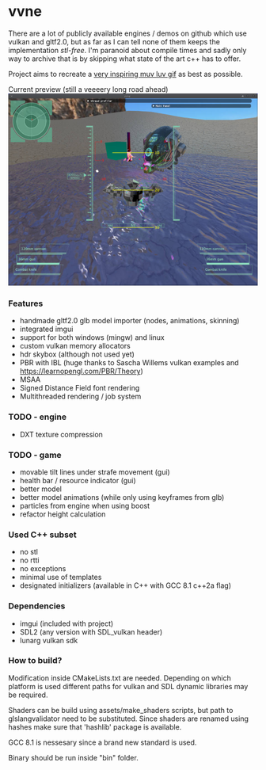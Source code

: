 # vvne

There are a lot of publicly available engines / demos on github which use vulkan and gltf2.0, but as far as I can tell none of them keeps the implementation *stl-free*. I'm paranoid about compile times and sadly only way to archive that is by skipping what state of the art c++ has to offer.

Project aims to recreate a [very inspiring muv luv gif](https://thumbs.gfycat.com/HelplessRealAlbacoretuna-size_restricted.gif) as best as possible.

Current preview (still a veeeery long road ahead)
![status preview image](assets/current_status.jpg)

### Features
- handmade gltf2.0 glb model importer (nodes, animations, skinning)
- integrated imgui
- support for both windows (mingw) and linux
- custom vulkan memory allocators
- hdr skybox (although not used yet)
- PBR with IBL (huge thanks to Sascha Willems vulkan examples and https://learnopengl.com/PBR/Theory)
- MSAA
- Signed Distance Field font rendering
- Multithreaded rendering / job system

### TODO - engine
- DXT texture compression

### TODO - game
- movable tilt lines under strafe movement (gui)
- health bar / resource indicator (gui)
- better model
- better model animations (while only using keyframes from glb)
- particles from engine when using boost
- refactor height calculation

### Used C++ subset
- no stl
- no rtti
- no exceptions
- minimal use of templates
- designated initializers (available in C++ with GCC 8.1 c++2a flag)

### Dependencies
- imgui (included with project)
- SDL2 (any version with SDL_vulkan header)
- lunarg vulkan sdk

### How to build?
Modification inside CMakeLists.txt are needed. Depending on which platform is used different paths for vulkan and SDL dynamic libraries may be required.

Shaders can be build using assets/make_shaders scripts, but path to glslangvalidator need to be substituted.
Since shaders are renamed using hashes make sure that 'hashlib' package is available.

GCC 8.1 is nessesary since a brand new standard is used.

Binary should be run inside "bin" folder.
